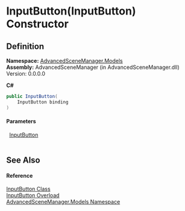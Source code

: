 # InputButton(InputButton) Constructor




## Definition
**Namespace:** <a href="N_AdvancedSceneManager_Models">AdvancedSceneManager.Models</a>  
**Assembly:** AdvancedSceneManager (in AdvancedSceneManager.dll) Version: 0.0.0.0

**C#**
``` C#
public InputButton(
	InputButton binding
)
```



#### Parameters
<dl><dt>  <a href="T_AdvancedSceneManager_Models_InputButton">InputButton</a></dt><dd> </dd></dl>

## See Also


#### Reference
<a href="T_AdvancedSceneManager_Models_InputButton">InputButton Class</a>  
<a href="Overload_AdvancedSceneManager_Models_InputButton__ctor">InputButton Overload</a>  
<a href="N_AdvancedSceneManager_Models">AdvancedSceneManager.Models Namespace</a>  
